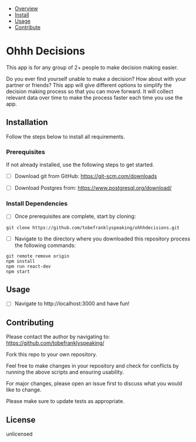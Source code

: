 - [Overview](#Ohhh-Decisions)
- [Install](#Installation)
- [Usage](#Usage)
- [Contribute](#Contributing)

# Ohhh Decisions

This app is for any group of 2+ people to make decision making easier.

Do you ever find yourself unable to make a decision? How about with your partner or friends? This app will give different options to simplify the decision making process so that you can move forward. It will collect relevant data over time to make the process faster each time you use the app.


## Installation

Follow the steps below to install all requirements.


### Prerequisites

If not already installed, use the following steps to get started.

- [ ] Download git from GitHub: https://git-scm.com/downloads

- [ ]  Download Postgres from: https://www.postgresql.org/download/


### Install Dependencies

- [ ]  Once prerequisites are complete, start by cloning:
```
git clone https://github.com/tobefranklyspeaking/ohhhdecisions.git
```
- [ ]  Navigate to the directory where you downloaded this repository process the following commands:
```
git remote remove origin
npm install
npm run react-dev
npm start
```


## Usage

- [ ]  Navigate to http://localhost:3000 and have fun!


## Contributing
Please contact the author by navigating to:
https://github.com/tobefranklyspeaking/

Fork this repo to your own repository.

Feel free to make changes in your repository and check for conflicts by running the above scripts and ensuring usability.

For major changes, please open an issue first to discuss what you would like to change.

Please make sure to update tests as appropriate.


## License
unlicensed